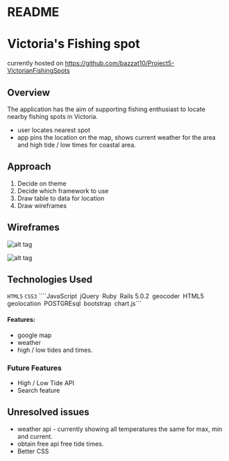 # README

# Victoria's Fishing spot
currently hosted on https://github.com/bazzat10/Project5-VictorianFishingSpots

## Overview
The application has the aim of supporting fishing enthusiast to locate nearby fishing spots in Victoria.
* user locates nearest spot
* app pins the location on the map, shows current weather for the area and high tide / low times for coastal area.

## Approach
1. Decide on theme
2. Decide which framework to use
3. Draw table to data for location
4. Draw wireframes

## Wireframes
![alt tag](/Users/Barry/wdi11/projects/Project5/victorian_fishing_spots/app/assets/images/wireframe1.png)

![alt tag](/Users/Barry/wdi11/projects/Project5/victorian_fishing_spots/app/assets/images/wireframe2.png)


## Technologies Used
```HTML5``` ```CSS3``` ````JavaScript``` ```jQuery``` ```Ruby``` ```Rails 5.0.2``` ```geocoder``` ```HTML5 geolocation``` ```POSTGREsql``` ```bootstrap``` ```chart.js```

#### Features:
* google map
* weather
* high / low tides and times.

### Future Features
* High / Low Tide API
* Search feature

## Unresolved issues
* weather api - currently showing all temperatures the same for max, min and current.
* obtain free api free tide times.
* Better CSS
